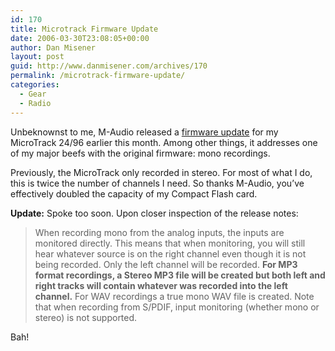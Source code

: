 ```yaml
---
id: 170
title: Microtrack Firmware Update
date: 2006-03-30T23:08:05+00:00
author: Dan Misener
layout: post
guid: http://www.danmisener.com/archives/170
permalink: /microtrack-firmware-update/
categories:
  - Gear
  - Radio
---
```

Unbeknownst to me, M-Audio released a [firmware update](http://www.m-audio.com/index.php?do=support.drivers&k=firmware&s=6&o=27&f=663) for my MicroTrack 24/96 earlier this month. Among other things, it addresses one of my major beefs with the original firmware: mono recordings.

Previously, the MicroTrack only recorded in stereo. For most of what I do, this is twice the number of channels I need. So thanks M-Audio, you&#8217;ve effectively doubled the capacity of my Compact Flash card.

**Update:** Spoke too soon. Upon closer inspection of the release notes:

> When recording mono from the analog inputs, the inputs are monitored directly. This means that when monitoring, you will still hear whatever source is on the right channel even though it is not being recorded. Only the left channel will be recorded. **For MP3 format recordings, a Stereo MP3 file will be created but both left and right tracks will contain whatever was recorded into the left channel.** For WAV recordings a true mono WAV file is created. Note that when recording from S/PDIF, input monitoring (whether mono or stereo) is not supported.

Bah!